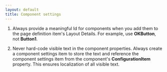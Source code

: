 ```yaml
---
layout: default
title: Component settings
---
```


1. Always provide a meaningful Id for components when you add them to the page definition item's Layout Details.  For example, use **OKButton**, not **Button1**.

1.  Never hard-code visible text in the component properties.  Always create a component settings item to store the text and reference the component settings item from the component's **ConfigurationItem**  property.  This ensures localization of all visible text.
